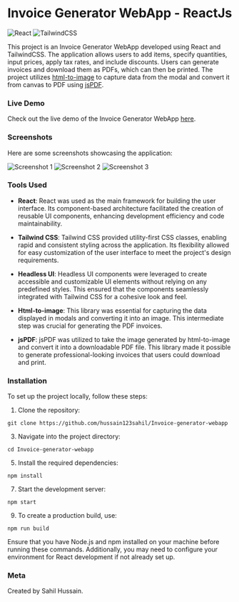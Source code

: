 # Invoice Generator WebApp - ReactJs

![React](https://img.shields.io/badge/React-18181b?style=for-the-badge&logo=react&logoColor=61DAFB)
![TailwindCSS](https://img.shields.io/badge/TailwindCSS-06B6D4?style=for-the-badge&logo=tailwind-css&logoColor=white)


This project is an Invoice Generator WebApp developed using React and TailwindCSS. The application allows users to add items, specify quantities, input prices, apply tax rates, and include discounts. Users can generate invoices and download them as PDFs, which can then be printed. The project utilizes [html-to-image](https://github.com/bubkoo/html-to-image) to capture data from the modal and convert it from canvas to PDF using [jsPDF](https://github.com/parallax/jsPDF).

### Live Demo

Check out the live demo of the Invoice Generator WebApp [here](https://react-invoice-generator.web.app/).

### Screenshots

Here are some screenshots showcasing the application:

![Screenshot 1](https://imgur.com/rjisRPZ.jpg)
![Screenshot 2](https://imgur.com/vuiKcrK.jpg)
![Screenshot 3](https://imgur.com/bXNiAHT.jpg)

### Tools Used

- **React**: React was used as the main framework for building the user interface. Its component-based architecture facilitated the creation of reusable UI components, enhancing development efficiency and code maintainability.

- **Tailwind CSS**: Tailwind CSS provided utility-first CSS classes, enabling rapid and consistent styling across the application. Its flexibility allowed for easy customization of the user interface to meet the project's design requirements.

- **Headless UI**: Headless UI components were leveraged to create accessible and customizable UI elements without relying on any predefined styles. This ensured that the components seamlessly integrated with Tailwind CSS for a cohesive look and feel.

- **Html-to-image**: This library was essential for capturing the data displayed in modals and converting it into an image. This intermediate step was crucial for generating the PDF invoices.

- **jsPDF**: jsPDF was utilized to take the image generated by html-to-image and convert it into a downloadable PDF file. This library made it possible to generate professional-looking invoices that users could download and print.

### Installation

To set up the project locally, follow these steps:

1. Clone the repository:
```
git clone https://github.com/hussain123sahil/Invoice-generator-webapp
```

3. Navigate into the project directory:
```
cd Invoice-generator-webapp
```

5. Install the required dependencies:
```
npm install
```

7. Start the development server:
```
npm start
```

9. To create a production build, use:
```
npm run build
```

Ensure that you have Node.js and npm installed on your machine before running these commands. Additionally, you may need to configure your environment for React development if not already set up.

### Meta

Created by Sahil Hussain.
